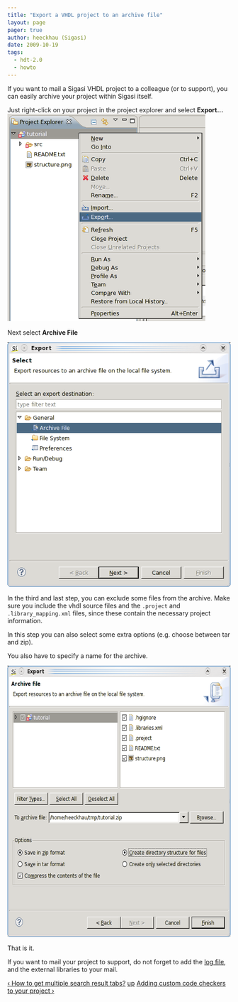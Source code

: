```yaml
---
title: "Export a VHDL project to an archive file"
layout: page 
pager: true
author: heeckhau (Sigasi)
date: 2009-10-19
tags: 
  - hdt-2.0
  - howto
---
```

<div class="content">
<p>If you want to mail a Sigasi VHDL project to a colleague (or to support), you can easily archive your project within Sigasi  itself.</p><p>Just right-click on your project in the project explorer and select <strong>Export...</strong><br/><span class="inline inline-center"><img src="images/export_1.png" alt="" title="" class="image image-_original " width="447" height="467"/></span></p><p>Next select <strong>Archive File</strong></p><p><span class="inline inline-center"><img src="images/export_2.png" alt="" title="" class="image image-_original " width="525" height="550"/></span></p><p>In the third and last step, you can exclude some files from the archive. Make sure you include the vhdl source files and the <span class="geshifilter"><code class="vhdl geshifilter-vhdl">.project</code></span> and <span class="geshifilter"><code class="vhdl geshifilter-vhdl">.library_mapping.xml</code></span> files, since these contain the necessary project information. </p><p>In this step you can also select some extra options (e.g. choose between tar and zip).</p><p>You also have to specify a name for the archive.</p><p><span class="inline inline-center"><img src="images/export_3.png" alt="" title="" class="image image-_original " width="629" height="610"/></span></p><p>That is it.</p><p>If you want to mail your project to support, do not forget to add the <a href="/logfile">log file</a>, and the external libraries to your mail.</p>  <div id="book-navigation-1518" class="book-navigation">            <div class="page-links clear-block">              <a href="/content/how-get-multiple-search-result-tabs" class="page-previous" title="Go to previous page">&#8249; How to get multiple search result tabs?</a>                    <a href="/content/sigasi-how" class="page-up" title="Go to parent page">up</a>                    <a href="/content/adding-custom-code-checkers-your-project" class="page-next" title="Go to next page">Adding custom code checkers to your project &#8250;</a>          </div>      </div>  </div>

